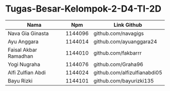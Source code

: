 # Tugas-Besar-Kelompok-2-D4-TI-2D
Nama | Npm | Link Github
--------- | --------- | ---------
Nava Gia Ginasta | 1144096 | github.com/navagigs
Ayu Anggara | 1144014 | github.com/ayuanggara24
Faisal Akbar Ramadhan | 1144010 | github.com/fakbarrr
Yogi Nugraha | 1144076 | github.com/Graha96
Alfi Zulfian Abdi | 1144024 | github.com/alfizulfianabdi05
Bayu Rizki | 1144101 | github.com/bayurizki135
